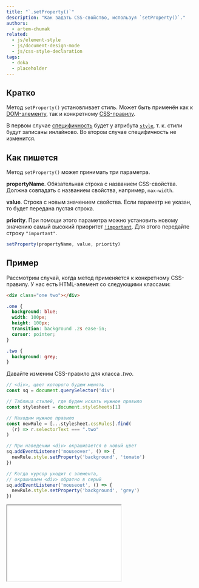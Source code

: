 ```yaml
---
title: "`.setProperty()`"
description: "Как задать CSS-свойство, используя `setProperty()`."
authors:
  - artem-chumak
related:
  - js/element-style
  - js/document-design-mode
  - js/css-style-declaration
tags:
  - doka
  - placeholder
---
```


## Кратко

Метод `setProperty()` установливает стиль. Может быть применён как к [DOM-элементу](/js/dom/), так и конкретному [CSS-правилу](/css/css-rule/).

В первом случае [специфичность](/css/specificity/) будет у атрибута [`style`](/js/element-style/), т. к. стили будут записаны инлайново. Во втором случае специфичность не изменится.

## Как пишется

Метод `setProperty()` может принимать три параметра.

**propertyName**. Обязательная строка с названием CSS-свойства. Должна совпадать с названием свойства, например, `max-width`.

**value**. Строка с новым значением свойства. Если параметр не указан, то будет передана пустая строка.

**priority**. При помощи этого параметра можно установить новому значению самый высокий приоритет [`!important`](/css/important/). Для этого передайте строку `"important"`.

```js
setProperty(propertyName, value, priority)
```

## Пример

Рассмотрим случай, когда метод применяется к конкретному CSS-правилу. У нас есть HTML-элемент со следующими классами:

```html
<div class="one two"></div>
```

```css
.one {
  background: blue;
  width: 100px;
  height: 100px;
  transition: background .2s ease-in;
  cursor: pointer;
}

.two {
  background: grey;
}
```

Давайте изменим CSS-правило для класса _.two_.

```js
// <div>, цвет которого будем менять
const sq = document.querySelector('div')

// Таблица стилей, где будем искать нужное правило
const stylesheet = document.styleSheets[1]

// Находим нужное правило
const newRule = [...stylesheet.cssRules].find(
  (r) => r.selectorText === ".two"
)

// При наведении <div> окрашивается в новый цвет
sq.addEventListener('mouseover', () => {
  newRule.style.setProperty('background', 'tomato')
})

// Когда курсор уходит с элемента,
// окрашиваем <div> обратно в серый
sq.addEventListener('mouseout', () => {
  newRule.style.setProperty('background', 'grey')
})
```

<iframe title="Использование setProperty() для изменения стилей" src="demos/example/" height="200"></iframe>
